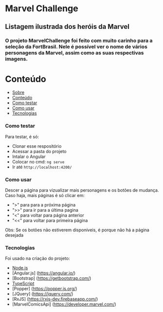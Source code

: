# Marvel Challenge
## Listagem ilustrada dos heróis da Marvel

### O projeto MarvelChallenge foi feito com muito carinho para a seleção da FortBrasil. Nele é possível ver o nome de vários personagens da Marvel, assim como as suas respectivas imagens. 

Conteúdo
=================
<!--ts-->
   * [Sobre](#Sobre)
   * [Conteúdo](#conteudo)
   * [Como testar](#como-testar)
   * [Como usar](#como-usar)
   * [Tecnologias](#tecnologias)
<!--te-->
### Como testar

Para testar, é só:
- Clonar esse respositório
- Acessar a pasta do projeto
- Intalar o Angular 
- Colocar no cmd: `ng serve`
- Ir até  `http://localhost:4200/`

### Como usar
Descer a página para vizualizar mais personagens e os botões de mudança. Caso haja, mais páginas é só clicar em:
- ">" para para a próxima página
- ">>" para ir para a última pagina
- "<" para voltar para página anterior
- "<<" para voltar para primeira página

Obs: Se os botões não estiverem disponíveis, é porque não há a página desejada 

### Tecnologias

Foi usado na criação do projeto: 


- [Node.js](https://nodejs.org/en/)
- [Angular.js] (https://angular.io/)
- [Bootstrap] (https://getbootstrap.com/)
- [TypeScript](https://www.typescriptlang.org/)
- [Popper] (https://popper.js.org/)
- [JQuery] (https://jquery.com/)
- [RxJS] (https://rxjs-dev.firebaseapp.com/)
- [MarvelComicsApi] (https://developer.marvel.com/)


